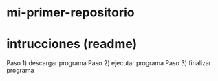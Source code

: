 # mi-primer-repositorio
# intrucciones (readme)
 Paso 1) descargar programa
 Paso 2) ejecutar programa
 Paso 3) finalizar programa
